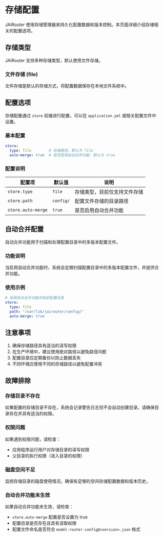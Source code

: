 # 存储配置

JAiRouter 使用存储管理器来持久化配置数据和版本控制。本页面详细介绍存储相关的配置选项。

## 存储类型

JAiRouter 支持多种存储类型，默认使用文件存储。

### 文件存储 (file)

文件存储是默认的存储方式，将配置数据保存在本地文件系统中。

## 配置选项

存储配置通过 `store` 前缀进行配置，可以在 `application.yml` 或相关配置文件中设置。

### 基本配置

```yaml
store:
  type: file        # 存储类型，默认为 file
  auto-merge: true  # 是否启用自动合并功能，默认为 true
```

### 配置说明

| 配置项 | 默认值 | 说明 |
|-------|--------|------|
| `store.type` | `file` | 存储类型，目前仅支持文件存储 |
| `store.path` | `config/` | 配置文件存储的目录路径 |
| `store.auto-merge` | `true` | 是否启用自动合并功能 |



## 自动合并配置

自动合并功能用于扫描和处理配置目录中的多版本配置文件。

### 功能说明

当启用自动合并功能时，系统会定期扫描配置目录中的多版本配置文件，并提供合并功能。

### 使用示例

```yaml
# 启用自动合并功能并指定配置目录
store:
  type: file
  path: "/var/lib/jairouter/config/"
  auto-merge: true
```

## 注意事项

1. 确保存储路径具有适当的读写权限
2. 在生产环境中，建议使用绝对路径以避免路径问题
3. 配置目录应定期备份以防止数据丢失
4. 不同环境应使用不同的存储路径以避免配置冲突

## 故障排除

### 存储目录不存在

如果配置的存储目录不存在，系统会记录警告日志但不会自动创建目录。请确保目录存在并具有适当的权限。

### 权限问题

如果遇到权限问题，请检查：
- 应用程序运行用户对存储目录的读写权限
- 父目录的执行权限（进入目录的权限）

### 磁盘空间不足

监控存储目录的磁盘使用情况，确保有足够的空间存储配置数据和版本历史。

### 自动合并功能未生效

如果自动合并功能未生效，请检查：
- `store.auto-merge` 配置是否设置为 true
- 配置目录是否存在且具有读取权限
- 配置文件命名是否符合 `model-router-config@<version>.json` 格式